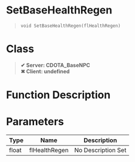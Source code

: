 # SetBaseHealthRegen
> `void SetBaseHealthRegen(flHealthRegen)`
# Class
> __✔ Server: CDOTA_BaseNPC__  
> __✖ Client: undefined__  
# Function Description

# Parameters
Type|Name|Description
--|--|--
float|flHealthRegen|No Description Set
